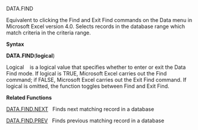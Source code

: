 DATA.FIND

Equivalent to clicking the Find and Exit Find commands on the Data menu
in Microsoft Excel version 4.0. Selects records in the database range
which match criteria in the criteria range.

**Syntax**

**DATA.FIND**(**logical**)

Logical    is a logical value that specifies whether to enter or exit
the Data Find mode. If logical is TRUE, Microsoft Excel carries out the
Find command; if FALSE, Microsoft Excel carries out the Exit Find
command. If logical is omitted, the function toggles between Find and
Exit Find.

**Related Functions**

[DATA.FIND.NEXT](DATA.FIND.NEXT.md)   Finds next matching record in a database

[DATA.FIND.PREV](DATA.FIND.PREV.md)   Finds previous matching record in a database


